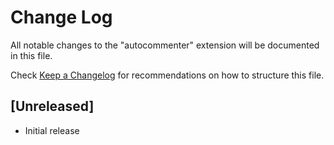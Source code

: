 # Change Log

All notable changes to the "autocommenter" extension will be documented in this file.

Check [Keep a Changelog](http://keepachangelog.com/) for recommendations on how to structure this file.

## [Unreleased]

- Initial release